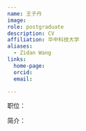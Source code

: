 ```yaml
---
name: 王子丹
image: 
role: postgraduate
description: CV
affiliation: 华中科技大学
aliases:
  - Zidan Wang
links:
  home-page: 
  orcid: 
  email: 

---
```


职位：

简介：
